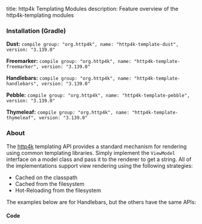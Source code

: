 title: http4k Templating Modules
description: Feature overview of the http4k-templating modules

### Installation (Gradle)
**Dust:** ```compile group: "org.http4k", name: "http4k-template-dust", version: "3.139.0"```

**Freemarker:** ```compile group: "org.http4k", name: "http4k-template-freemarker", version: "3.139.0"```

**Handlebars:** ```compile group: "org.http4k", name: "http4k-template-handlebars", version: "3.139.0"```

**Pebble:** ```compile group: "org.http4k", name: "http4k-template-pebble", version: "3.139.0"```

**Thymeleaf:** ```compile group: "org.http4k", name: "http4k-template-thymeleaf", version: "3.139.0"```

### About
The [http4k] templating API provides a standard mechanism for rendering using common templating libraries. Simply implement the `ViewModel` interface on a model class and pass it to the renderer to get a string. All of the implementations support view rendering using the following strategies:

* Cached on the classpath
* Cached from the filesystem
* Hot-Reloading from the filesystem

The examples below are for Handlebars, but the others have the same APIs:

#### Code  [<img class="octocat"/>](https://github.com/http4k/http4k/blob/master/src/docs/guide/modules/templating/example.kt)

 <script src="https://gist-it.appspot.com/https://github.com/http4k/http4k/blob/master/src/docs/guide/modules/templating/example.kt"></script>

[http4k]: https://http4k.org
